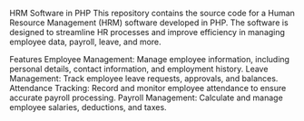 
HRM Software in PHP
This repository contains the source code for a Human Resource Management (HRM) software developed in PHP. The software is designed to streamline HR processes and improve efficiency in managing employee data, payroll, leave, and more.

Features
Employee Management: Manage employee information, including personal details, contact information, and employment history.
Leave Management: Track employee leave requests, approvals, and balances.
Attendance Tracking: Record and monitor employee attendance to ensure accurate payroll processing.
Payroll Management: Calculate and manage employee salaries, deductions, and taxes.
